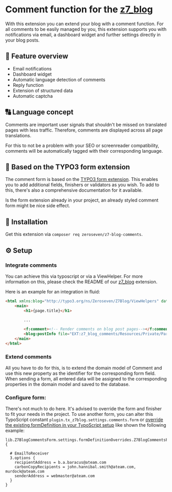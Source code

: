 # Comment function for the [z7_blog](https://github.com/zeroseven/z7_blog)

With this extension you can extend your blog with a comment function.
For all comments to be easily managed by you, this extension supports you with notifications via email, a dashboard widget and further settings directly in your blog posts.

## :lollipop: Feature overview

* Email notifications
* Dashboard widget
* Automatic language detection of comments
* Reply function
* Extension of structured data
* Automatic captcha

## :capital_abcd: Language concept

Comments are important user signals that shouldn't be missed on translated pages with less traffic. Therefore, comments are displayed across all page translations.

For this to not be a problem with your SEO or screenreader compatibility, comments will be automatically tagged with their corresponding language.

## :memo: Based on the TYPO3 form extension

The comment form is based on the [TYPO3 form extension](https://docs.typo3.org/c/typo3/cms-form/master/en-us/). This enables you to add additional fields, finishers or validators as you wish. To add to this, there's also a comprehensive documentation for it available.

Is the form extension already in your project, an already styled comment form might be nice side effect.

## :wrench: Installation

Get this extension via `composer req zeroseven/z7-blog-comments`.

## :gear: Setup

### Integrate comments

You can achieve this via typoscript or via a ViewHelper. For more information on this, please check the README of our [z7_blog](https://github.com/zeroseven/z7_blog) extension.

Here is an example for an integration in fluid:

```html
<html xmlns:blog="http://typo3.org/ns/Zeroseven/Z7Blog/ViewHelpers" data-namespace-typo3-fluid="true">
    <main>
        <h1>{page.title}</h1>

        ...

        <f:comment><!-- Render comments on blog post pages--></f:comment>
        <blog:postInfo file="EXT:z7_blog_comments/Resources/Private/Partials/Post/Info/Comments.html" />
    </main>
</html>
```

### Extend comments

All you have to do for this, is to extend the domain model of Comment and use this new property as the identifier for the corresponding form field.
When sending a form, all entered data will be assigned to the corresponding properties in the domain model and saved to the database.

### Configure form:

There's not much to do here. It's advised to override the form and finisher to fit your needs in the project.
To use another form, you can alter this TypoScript constant `plugin.tx_z7blog.settings.comments.form` or [override the existing formDefinition in your TypoScript setup](https://docs.typo3.org/c/typo3/cms-form/master/en-us/I/Concepts/FrontendRendering/Index.html#typoscript-overrides) like shown the following example:

```typo3_typoscript
lib.Z7BlogCommentsForm.settings.formDefinitionOverrides.Z7BlogCommentsForm.finishers {

  # EmailToReceiver
  3.options {
    recipientAddress = b.a.baracus@ateam.com
    carbonCopyRecipients = john.hannibal.smith@ateam.com, murdock@ateam.com
    senderAddress = webmaster@ateam.com
  }
}
```
